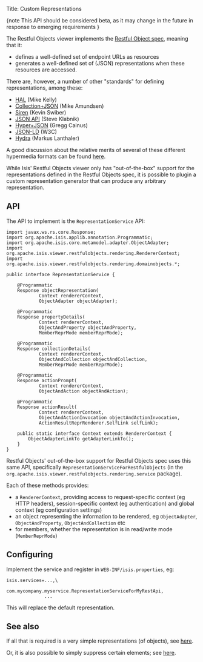 Title: Custom Representations

[//]: # (content copied to _user-guide_xxx)

{note
This API should be considered beta, as it may change in the future in response to emerging requirements
}

The Restful Objects viewer implements the [Restful Object spec](http://restfulobjects.org), meaning that it:
 
* defines a well-defined set of endpoint URLs as resources
* generates a well-defined set of (JSON) representations when these resources are accessed.

There are, however, a number of other "standards" for defining representations, among these:

* [HAL](http://stateless.co/hal_specification.html) (Mike Kelly)
* [Collection+JSON](http://amundsen.com/media-types/collection/) (Mike Amundsen)
* [Siren](https://github.com/kevinswiber/siren) (Kevin Swiber)
* [JSON API](http://jsonapi.org/) (Steve Klabnik)
* [Hyper+JSON](https://github.com/cainus/hyper-json-spec) (Gregg Cainus)
* [JSON-LD](https://www.w3.org/TR/json-ld/) (W3C)
* [Hydra](http://www.markus-lanthaler.com/hydra/) (Markus Lanthaler)

A good discussion about the relative merits of several of these different hypermedia formats can be found [here](https://groups.google.com/forum/#!msg/api-craft/NgjzQYVOE4s/EAB2jxtU_TMJ).

While Isis' Restful Objects viewer only has "out-of-the-box" support for the representations defined in the Restful Objects spec,
it is possible to plugin a custom representation generator that can produce any arbitrary representation.

## API

The API to implement is the `RepresentationService` API:

    import javax.ws.rs.core.Response;
    import org.apache.isis.applib.annotation.Programmatic;
    import org.apache.isis.core.metamodel.adapter.ObjectAdapter;
    import org.apache.isis.viewer.restfulobjects.rendering.RendererContext;
    import org.apache.isis.viewer.restfulobjects.rendering.domainobjects.*;

    public interface RepresentationService {
    
        @Programmatic
        Response objectRepresentation(
                Context rendererContext,
                ObjectAdapter objectAdapter);
    
        @Programmatic
        Response propertyDetails(
                Context rendererContext,
                ObjectAndProperty objectAndProperty,
                MemberReprMode memberReprMode);
    
        @Programmatic
        Response collectionDetails(
                Context rendererContext,
                ObjectAndCollection objectAndCollection,
                MemberReprMode memberReprMode);
    
        @Programmatic
        Response actionPrompt(
                Context rendererContext,
                ObjectAndAction objectAndAction);
    
        @Programmatic
        Response actionResult(
                Context rendererContext,
                ObjectAndActionInvocation objectAndActionInvocation,
                ActionResultReprRenderer.SelfLink selfLink);
    
        public static interface Context extends RendererContext {
            ObjectAdapterLinkTo getAdapterLinkTo();
        }
    }

Restful Objects' out-of-the-box support for Restful Objects spec uses this same API, specifically `RepresentationServiceForRestfulObjects` (in the `org.apache.isis.viewer.restfulobjects.rendering.service` package).

Each of these methods provides:
* a `RendererContext`, providing access to request-specific context (eg HTTP headers), session-specific context (eg authentication) and global context (eg configuration settings)
* an object representing the information to be rendered, eg `ObjectAdapter`, `ObjectAndProperty`, `ObjectAndCollection` etc
* for members, whether the representation is in read/write mode (`MemberReprMode`) 

## Configuring

Implement the service and register in `WEB-INF/isis.properties`, eg:

    isis.services=...,\
                  com.mycompany.myservice.RepresentationServiceForMyRestApi,
                  ...

This will replace the default representation.

## See also

If all that is required is a very simple representations (of objects), see [here](simplified-object-representation.html).

Or, it is also possible to simply suppress certain elements; see [here](suppressing-elements-of-the-representations.html).
